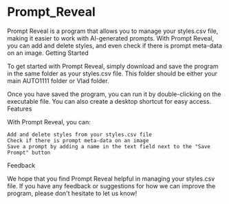 # Prompt_Reveal

Prompt Reveal is a program that allows you to manage your styles.csv file, making it easier to work with AI-generated prompts. With Prompt Reveal, you can add and delete styles, and even check if there is prompt meta-data on an image.
Getting Started

To get started with Prompt Reveal, simply download and save the program in the same folder as your styles.csv file. This folder should be either your main AUTO1111 folder or Vlad folder.

Once you have saved the program, you can run it by double-clicking on the executable file. You can also create a desktop shortcut for easy access.
Features

With Prompt Reveal, you can:

    Add and delete styles from your styles.csv file
    Check if there is prompt meta-data on an image
    Save a prompt by adding a name in the text field next to the "Save Prompt" button

Feedback

We hope that you find Prompt Reveal helpful in managing your styles.csv file. If you have any feedback or suggestions for how we can improve the program, please don't hesitate to let us know!
